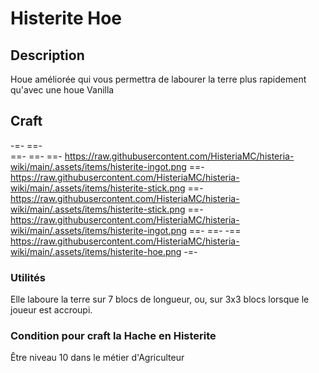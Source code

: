 # Histerite Hoe

## Description
Houe améliorée qui vous permettra de labourer la terre plus rapidement qu'avec une houe Vanilla

## Craft
-=-
 ==-  
 ==- 
 ==- 
 ==- https://raw.githubusercontent.com/HisteriaMC/histeria-wiki/main/.assets/items/histerite-ingot.png
 ==- https://raw.githubusercontent.com/HisteriaMC/histeria-wiki/main/.assets/items/histerite-stick.png
 ==- https://raw.githubusercontent.com/HisteriaMC/histeria-wiki/main/.assets/items/histerite-stick.png
 ==- https://raw.githubusercontent.com/HisteriaMC/histeria-wiki/main/.assets/items/histerite-ingot.png
 ==- 
 ==- 
 -== https://raw.githubusercontent.com/HisteriaMC/histeria-wiki/main/.assets/items/histerite-hoe.png
-=-

### Utilités
Elle laboure la terre sur 7 blocs de longueur, ou, sur 3x3 blocs lorsque le joueur est accroupi.

### Condition pour craft la Hache en Histerite
Être niveau 10 dans le métier d'Agriculteur